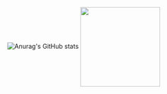 ![Anurag's GitHub stats](https://github-readme-stats.vercel.app/api?username=k-3730&show_icons=true&theme=dark) <a href="https://github.com/imysh578"><img align="center" style="height:180px" src="https://github-readme-stats.vercel.app/api/top-langs/?username=imysh578&layout=compact&theme=dark&hide_border=true" /></a>
